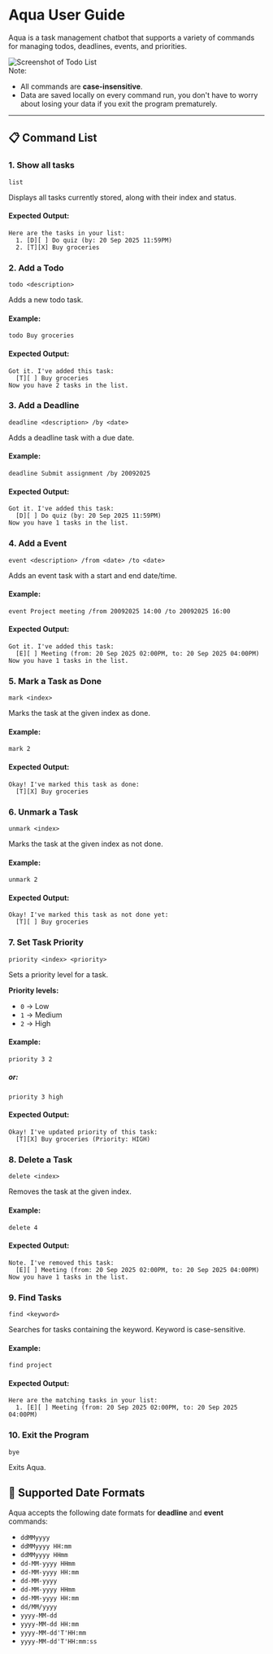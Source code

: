 # Aqua User Guide

Aqua is a task management chatbot that supports a variety of commands for managing todos, deadlines, events, and priorities.

![Screenshot of Todo List](./Ui.png "Todo List Example")\
Note:
- All commands are **case-insensitive**.
- Data are saved locally on every command run, you don't have to worry about losing your data if you exit the program prematurely.

---

## 📋 Command List
### 1. Show all tasks
```
list
```
Displays all tasks currently stored, along with their index and status.
#### Expected Output:
```
Here are the tasks in your list:
  1. [D][ ] Do quiz (by: 20 Sep 2025 11:59PM)
  2. [T][X] Buy groceries
```

### 2. Add a Todo
```
todo <description>
```
Adds a new todo task.
#### Example:
```
todo Buy groceries
```
#### Expected Output:
```
Got it. I've added this task:
  [T][ ] Buy groceries
Now you have 2 tasks in the list.
```

### 3. Add a Deadline
```
deadline <description> /by <date>
```
Adds a deadline task with a due date.
#### Example:
```
deadline Submit assignment /by 20092025
```
#### Expected Output:
```
Got it. I've added this task:
  [D][ ] Do quiz (by: 20 Sep 2025 11:59PM)
Now you have 1 tasks in the list.
```

### 4. Add a Event
```
event <description> /from <date> /to <date>
```
Adds an event task with a start and end date/time.
#### Example:
```
event Project meeting /from 20092025 14:00 /to 20092025 16:00
```
#### Expected Output:
```
Got it. I've added this task:
  [E][ ] Meeting (from: 20 Sep 2025 02:00PM, to: 20 Sep 2025 04:00PM)
Now you have 1 tasks in the list.
```

### 5. Mark a Task as Done
```
mark <index>
```
Marks the task at the given index as done.
#### Example:
```
mark 2
```
#### Expected Output:
```
Okay! I've marked this task as done:
  [T][X] Buy groceries
```

### 6. Unmark a Task
```
unmark <index>
```
Marks the task at the given index as not done.
#### Example:
```
unmark 2
```
#### Expected Output:
```
Okay! I've marked this task as not done yet:
  [T][ ] Buy groceries
```

### 7. Set Task Priority
```
priority <index> <priority>
```
Sets a priority level for a task.

**Priority levels:**
- `0` → Low
- `1` → Medium
- `2` → High
#### Example:
```
priority 3 2
```
##### or:
```
priority 3 high
```
#### Expected Output:
```
Okay! I've updated priority of this task:
  [T][X] Buy groceries (Priority: HIGH)
```

### 8. Delete a Task
```
delete <index>
```
Removes the task at the given index.
#### Example:
```
delete 4
```
#### Expected Output:
```
Note. I've removed this task:
  [E][ ] Meeting (from: 20 Sep 2025 02:00PM, to: 20 Sep 2025 04:00PM)
Now you have 1 tasks in the list.
```

### 9. Find Tasks
```
find <keyword>
```
Searches for tasks containing the keyword. Keyword is case-sensitive.
#### Example:
```
find project
```
#### Expected Output:
```
Here are the matching tasks in your list:
  1. [E][ ] Meeting (from: 20 Sep 2025 02:00PM, to: 20 Sep 2025 04:00PM)
```

### 10. Exit the Program
```
bye
```
Exits Aqua.

## 📅 Supported Date Formats

Aqua accepts the following date formats for **deadline** and **event** commands:

- `ddMMyyyy`
- `ddMMyyyy HH:mm`
- `ddMMyyyy HHmm`
- `dd-MM-yyyy HHmm`
- `dd-MM-yyyy HH:mm`
- `dd-MM-yyyy`
- `dd-MM-yyyy HHmm`
- `dd-MM-yyyy HH:mm`
- `dd/MM/yyyy`
- `yyyy-MM-dd`
- `yyyy-MM-dd HH:mm`
- `yyyy-MM-dd'T'HH:mm`
- `yyyy-MM-dd'T'HH:mm:ss`